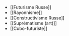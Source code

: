 - [[Futurisme Russe]]
- [[Rayonnisme]]
- [[Constructivisme Russe]]
- [[Suprématisme (art)]]
- [[Cubo-futuriste]]